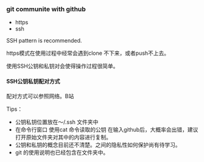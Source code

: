### git communite with github

*  https
* ssh

SSH pattern is recommended. 

https模式在使用过程中经常会遇到clone 不下来，或者push不上去。

使用SSH公钥和私钥对会使得操作过程很简单。

#### SSH公钥私钥配对方式

配对方式可以参照网络。B站

Tips：

* 公钥私钥位置放在～/.ssh 文件夹中
* 在命令行窗口 使用cat 命令读取的公钥 在输入github后，大概率会出错，建议打开原始文件夹对其中的内容进行复制。
* 公钥和私钥的概念目前还不清楚。之间的隐私性如何保护尚有待学习。
* git 的使用说明也已经包含在文件夹中。